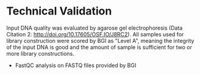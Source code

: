 # Technical Validation

Input DNA quality was evaluated by agarose gel electrophoresis (Data Citation 2: http://doi.org/10.17605/OSF.IO/J8RC2). All samples used for library construction were scored by BGI as "Level A", meaning the integrity of the input DNA is good and the amount of sample is sufficient for two or more library constructions.

- FastQC analysis on FASTQ files provided by BGI

